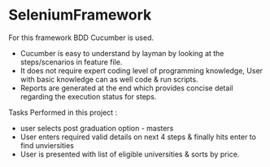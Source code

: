 # SeleniumFramework

For this framework BDD Cucumber is used.
- Cucumber is easy to understand by layman by looking at the steps/scenarios in feature file.
- It does not require expert coding level of programming knowledge, User with basic knowledge can as well code & run scripts.
- Reports are generated at the end which provides concise detail regarding the execution status for steps.

Tasks Performed in this project :
- user selects post graduation option - masters
- User enters required valid details on next 4 steps & finally hits enter to find unviersities
- User is presented with list of eligible universities & sorts by price.
